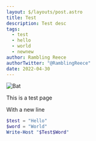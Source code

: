 ```yaml
---
layout: $/layouts/post.astro
title: Test
description: Test desc
tags:
  - test
  - hello
  - world
  - newnew
author: Rambling Reece
authorTwitter: "@RamblingReece"
date: 2022-04-30
---
```

![Bat](/images/uploads/pxl_20220504_121353588.mp.jpg "B")

This is a test page

With a new line

```powershell
$test = "Hello"
$word = "World"
Write-Host "$Test$Word"
```